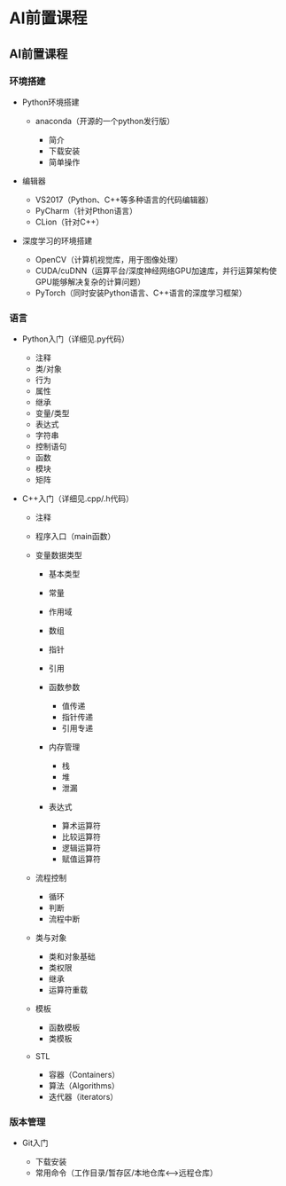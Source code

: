 # AI前置课程

## AI前置课程

### 环境搭建

- Python环境搭建

	- anaconda（开源的一个python发行版）

		- 简介
		- 下载安装
		- 简单操作

- 编辑器

	- VS2017（Python、C++等多种语言的代码编辑器）
	- PyCharm（针对Pthon语言）
	- CLion（针对C++）

- 深度学习的环境搭建

	- OpenCV（计算机视觉库，用于图像处理）
	- CUDA/cuDNN（运算平台/深度神经网络GPU加速库，并行运算架构使GPU能够解决复杂的计算问题）
	- PyTorch（同时安装Python语言、C++语言的深度学习框架）

### 语言

- Python入门（详细见.py代码）

	- 注释
	- 类/对象
	- 行为
	- 属性
	- 继承
	- 变量/类型
	- 表达式
	- 字符串
	- 控制语句
	- 函数
	- 模块
	- 矩阵

-  C++入门（详细见.cpp/.h代码）

	- 注释
	- 程序入口（main函数）
	- 变量数据类型

		- 基本类型
		- 常量
		- 作用域
		- 数组
		- 指针
		- 引用
		- 函数参数

			- 值传递
			- 指针传递
			- 引用专递

		- 内存管理

			- 栈
			- 堆
			- 泄漏 

		- 表达式

			- 算术运算符
			- 比较运算符
			- 逻辑运算符
			- 赋值运算符

	- 流程控制

		- 循环
		- 判断
		- 流程中断

	- 类与对象

		- 类和对象基础
		- 类权限
		- 继承
		- 运算符重载

	- 模板

		- 函数模板
		- 类模板

	- STL

		- 容器（Containers）
		- 算法（Algorithms）
		- 迭代器（iterators）

### 版本管理

- Git入门

	- 下载安装
	- 常用命令（工作目录/暂存区/本地仓库<—>远程仓库）

